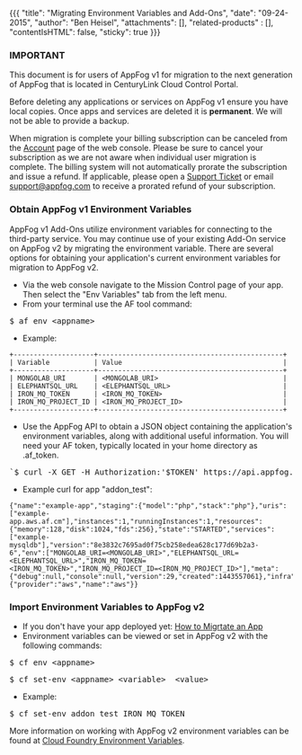 {{{
  "title": "Migrating Environment Variables and Add-Ons",
  "date": "09-24-2015",
  "author": "Ben Heisel",
  "attachments": [],
  "related-products" : [],
  "contentIsHTML": false,
  "sticky": true
}}}

### IMPORTANT

This document is for users of AppFog v1 for migration to the next generation of AppFog that is located in CenturyLink Cloud Control Portal.

Before deleting any applications or services on AppFog v1 ensure you have local copies. Once apps and services are deleted it is **permanent**. We will not be able to provide a backup.

When migration is complete your billing subscription can be canceled from the [Account](https://console.appfog.com/#account) page of the web console. Please be sure to cancel your subscription as we are not aware when individual user migration is complete. The billing system will not automatically prorate the subscription and issue a refund. If applicable, please open a [Support Ticket](https://support.appfog.com/tickets/new) or email support@appfog.com to receive a prorated refund of your subscription.


### Obtain AppFog v1 Environment Variables

AppFog v1 Add-Ons utilize environment variables for connecting to the third-party service. You may continue use of your existing Add-On service on AppFog v2 by migrating the environment variable. There are several options for obtaining your application's current environment variables for migration to AppFog v2.

* Via the web console navigate to the Mission Control page of your app. Then select the "Env Variables" tab from the left menu.
* From your terminal use the AF tool command:
<pre>$ af env &lt;appname&gt;</pre>
* Example:

```
+--------------------+----------------------------------------------+
| Variable           | Value                                        |
+--------------------+----------------------------------------------+
| MONGOLAB_URI       | <MONGOLAB_URI>                               |
| ELEPHANTSQL_URL    | <ELEPHANTSQL_URL>                            |
| IRON_MQ_TOKEN      | <IRON_MQ_TOKEN>                              |              
| IRON_MQ_PROJECT_ID | <IRON_MQ_PROJECT_ID>                         |                                         
+--------------------+----------------------------------------------+
```
* Use the AppFog API to obtain a JSON object containing the application's environment variables, along with additional useful information. You will need your AF token, typically located in your home directory as .af_token. 
<pre>`$ curl -X GET -H Authorization:'$TOKEN' https://api.appfog.com/apps/<appname>`</pre>
* Example curl for app "addon_test":

```
{"name":"example-app","staging":{"model":"php","stack":"php"},"uris":["example-app.aws.af.cm"],"instances":1,"runningInstances":1,"resources":{"memory":128,"disk":1024,"fds":256},"state":"STARTED","services":["example-mysqldb"],"version":"8e3832c7695ad0f75cb258edea628c177d69b2a3-6","env":["MONGOLAB_URI=<MONGOLAB_URI>","ELEPHANTSQL_URL=<ELEPHANTSQL_URL>","IRON_MQ_TOKEN=<IRON_MQ_TOKEN>","IRON_MQ_PROJECT_ID=<IRON_MQ_PROJECT_ID>"],"meta":{"debug":null,"console":null,"version":29,"created":1443557061},"infra":{"provider":"aws","name":"aws"}}
```

### Import Environment Variables to AppFog v2
* If you don't have your app deployed yet: [How to Migrtate an App](how-to-migrate-an-application.md)
* Environment variables can be viewed or set in AppFog v2 with the following commands:
<pre>$ cf env &lt;appname&gt;</pre>
<pre>$ cf set-env &lt;appname&gt; &lt;variable&gt;  &lt;value&gt;</pre>
* Example:
<pre>$ cf set-env addon_test IRON_MQ_TOKEN <YOUR_IRON_MQ_TOKEN></pre>
More information on working with AppFog v2 environment variables can be found at [Cloud Foundry Environment Variables](http://docs.run.pivotal.io/devguide/deploy-apps/environment-variable.html).
